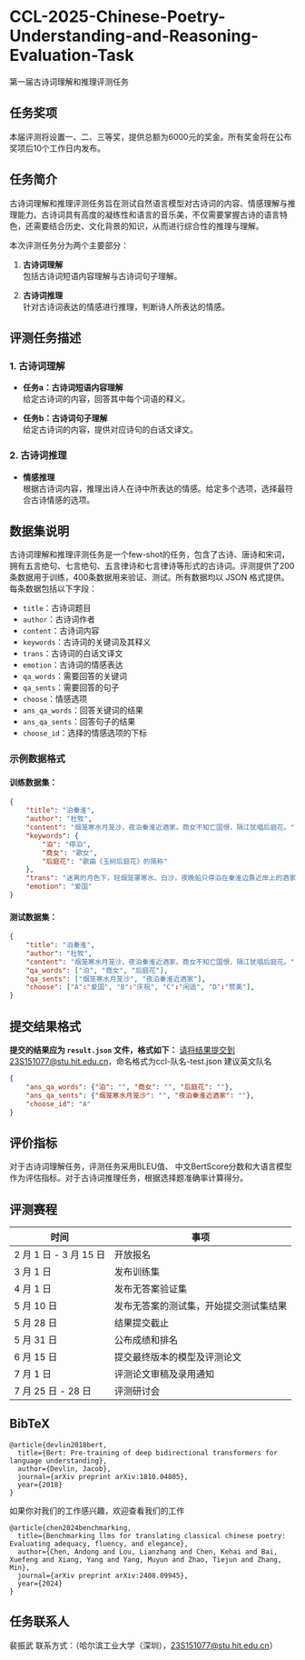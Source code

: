 # CCL-2025-Chinese-Poetry-Understanding-and-Reasoning-Evaluation-Task
第一届古诗词理解和推理评测任务
<br>
## 任务奖项
本届评测将设置一、二、三等奖，提供总额为6000元的奖金。所有奖金将在公布奖项后10个工作日内发布。

## 任务简介

古诗词理解和推理评测任务旨在测试自然语言模型对古诗词的内容、情感理解与推理能力。古诗词具有高度的凝练性和语言的音乐美，不仅需要掌握古诗的语言特色，还需要结合历史、文化背景的知识，从而进行综合性的推理与理解。

本次评测任务分为两个主要部分：
1. **古诗词理解**  
   包括古诗词短语内容理解与古诗词句子理解。
   
2. **古诗词推理**  
   针对古诗词表达的情感进行推理，判断诗人所表达的情感。

## 评测任务描述

### 1. 古诗词理解

- **任务a：古诗词短语内容理解**  
  给定古诗词的内容，回答其中每个词语的释义。

- **任务b：古诗词句子理解**  
  给定古诗词的内容，提供对应诗句的白话文译文。

### 2. 古诗词推理

- **情感推理**  
  根据古诗词内容，推理出诗人在诗中所表达的情感。给定多个选项，选择最符合古诗情感的选项。

## 数据集说明
古诗词理解和推理评测任务是一个few-shot的任务，包含了古诗、唐诗和宋词，拥有五言绝句、七言绝句、五言律诗和七言律诗等形式的古诗词。评测提供了200条数据用于训练，400条数据用来验证、测试。所有数据均以 JSON 格式提供。每条数据包括以下字段：

- `title`：古诗词题目
- `author`：古诗词作者
- `content`：古诗词内容
- `keywords`：古诗词的关键词及其释义
- `trans`：古诗词的白话文译文
- `emotion`：古诗词的情感表达
- `qa_words`：需要回答的关键词
- `qa_sents`：需要回答的句子
- `choose`：情感选项
- `ans_qa_words`：回答关键词的结果
- `ans_qa_sents`：回答句子的结果
- `choose_id`：选择的情感选项的下标

### 示例数据格式

#### 训练数据集：

```json
{
    "title": "泊秦淮",
    "author": "杜牧",
    "content": "烟笼寒水月笼沙，夜泊秦淮近酒家。商女不知亡国恨，隔江犹唱后庭花。",
    "keywords": {
        "泊": "停泊",
        "商女": "歌女",
        "后庭花": "歌曲《玉树后庭花》的简称"
    },
    "trans": "迷离的月色下，轻烟笼罩寒水、白沙，夜晚船只停泊在秦淮边靠近岸上的酒家。卖唱的歌女好似不懂什么叫亡国之恨，隔着江水仍然高唱着《玉树后庭花》。",
    "emotion": "爱国"
}
```
#### 测试数据集：

```json
{
    "title": "泊秦淮",
    "author": "杜牧",
    "content": "烟笼寒水月笼沙，夜泊秦淮近酒家。商女不知亡国恨，隔江犹唱后庭花。",
    "qa_words": ["泊", "商女", "后庭花"],
    "qa_sents": ["烟笼寒水月笼沙", "夜泊秦淮近酒家"],
    "choose": ["A":"爱国", "B":"庆祝", "C":"闲适", "D":"赞美"],
}
```
## 提交结果格式

**提交的结果应为 `result.json` 文件，格式如下：**
请将结果提交到23S151077@stu.hit.edu.cn，命名格式为ccl-队名-test.json
建议英文队名
```json
{
    "ans_qa_words": {"泊": "", "商女": "", "后庭花": ""},
    "ans_qa_sents": {"烟笼寒水月笼沙": "", "夜泊秦淮近酒家": ""},
    "choose_id": "A"
}
```
##  评价指标

对于古诗词理解任务，评测任务采用BLEU值、 中文BertScore分数和大语言模型作为评估指标。对于古诗词推理任务，根据选择题准确率计算得分。

## 评测赛程

| 时间               | 事项                              |
|--------------------|-----------------------------------|
| 2 月 1 日 - 3 月 15 日 | 开放报名                          |
| 3 月 1 日           | 发布训练集          |
| 4 月 1 日           | 发布无答案验证集                   |
| 5 月 10 日          | 发布无答案的测试集，开始提交测试集结果 |
| 5 月 28 日          | 结果提交截止                       |
| 5 月 31 日          | 公布成绩和排名                     |
| 6 月 15 日          | 提交最终版本的模型及评测论文        |
| 7 月 1 日           | 评测论文审稿及录用通知              |
| 7 月 25 日 - 28 日  | 评测研讨会  
## BibTeX
```
@article{devlin2018bert,
  title={Bert: Pre-training of deep bidirectional transformers for language understanding},
  author={Devlin, Jacob},
  journal={arXiv preprint arXiv:1810.04805},
  year={2018}
}
```
如果你对我们的工作感兴趣，欢迎查看我们的工作
```
@article{chen2024benchmarking,
  title={Benchmarking llms for translating classical chinese poetry: Evaluating adequacy, fluency, and elegance},
  author={Chen, Andong and Lou, Lianzhang and Chen, Kehai and Bai, Xuefeng and Xiang, Yang and Yang, Muyun and Zhao, Tiejun and Zhang, Min},
  journal={arXiv preprint arXiv:2408.09945},
  year={2024}
}
```
## 任务联系人
裴振武 
联系方式：（哈尔滨工业大学（深圳），23S151077@stu.hit.edu.cn）

